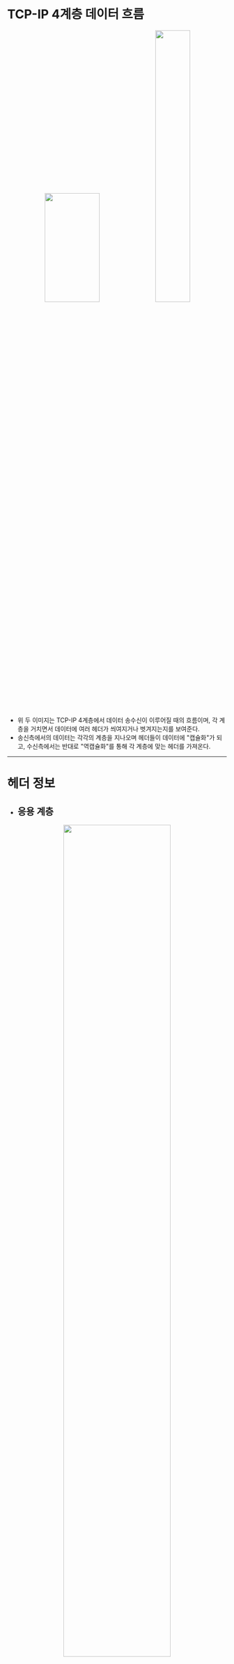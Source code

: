 # TCP-IP 4계층 데이터 흐름

<p align = "center">
<img src="https://user-images.githubusercontent.com/62879192/183290379-f46d1f28-7f28-4d50-9a9c-28e00e21d087.png" width=50% height=250px>
<img src="https://user-images.githubusercontent.com/62879192/183293670-74506643-8890-4854-bf63-b391699de965.png" width=40%>
</p>

- 위 두 이미지는 TCP-IP 4계층에서 데이터 송수신이 이루어질 때의 흐름이며, 각 계층을 거치면서 데이터에 여러 헤더가 씌여지거나 벗겨지는지를 보여준다.
- 송신측에서의 데이터는 각각의 계층을 지나오며 헤더들이 데이터에 "캡슐화"가 되고, 수신측에서는 반대로 "역캡슐화"를 통해 각 계층에 맞는 헤더를 가져온다.

---

# 헤더 정보

- ## 응용 계층

<p align = "center">
<img src="https://user-images.githubusercontent.com/62879192/184473252-22d7910b-8d95-4813-ab74-1d6b3d6e6909.png" width = 70%>
</p>

- 위 이미지는 www.naver.com의 url로 요청했을 때의 요청 헤더로 응용 계층에서는 데이터에 http 헤더가 추가된다.

</br>

- ## 전송 계층

<p align = "center">
<img src="https://user-images.githubusercontent.com/62879192/184473511-bd79b6b9-707d-414a-8e23-618a19b45027.png" width = 80%>
</p>

- 위 이미지는 TCP헤더 구조로, 상위 계층(응용 게층) 데이터에 TCP 헤더를 붙인다.
- 데이터의 크기가 크면 MTU 단위로 데이터를 쪼개는데 이를 세그먼트라 한다.
- 네트워크 상황에 따라 목적지 측에 도착하는 데이터의 순서가 바뀔 수 있기 때문에 TCP헤더에는 Sequence Number를 통해 데이터 순서를 제어한다.
- TCP헤더에는 출발지 포트, 목적지 포트에 대한 정보도 담겨있으며, 이를 통해 어떠한 응용 프로세스와 연결해야 할지를 정한다.

</br>

- ## 인터넷 계층

<p align = "center">
<img src="https://user-images.githubusercontent.com/62879192/184473777-04a37f24-e926-49a9-8539-7f9533c70e2e.png" width = 80%>
</p>

- 위 이미지는 IP헤더 구조로, 세그먼트에 IP헤더를 붙인다.
- IP헤더를 붙여서 만들어진 데이터를 "패킷"이라고 부른다.
- IP헤더에는 출발지 IP, 목적지 IP에 대한 정보가 들어있으며, 이를 통해 라우팅을 하여 목적지IP(목적지의 3계층 장비)까지 도달하는데 사용이 된다.

</br>

- ## 네트워크 인터페이스 계층

- 네트워크 인터페이스 계층에서는 "패킷"에 이더넷 헤더와 Tails(FCS) 이 2개가 붙는다.
- 이더넷 헤더에는 출발지 MAC주소와 목적지 MAC주소가 담겨 있으며, Tails에 있는 FCS는 데이터 전송 도중 에러 여부에 대해 판별할 때 사용된다.

</br>

---

# 참고

- https://icarus8050.tistory.com/103#recentComments [TCP/IP 패킷 전송 과정]
- https://junu0516.github.io/posts/tcp_ip_4%EA%B3%84%EC%B8%B5/ [TCP/IP 4계층의 이해]
